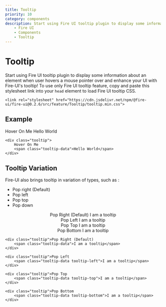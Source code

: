 ```yaml
---
title: Tooltip
priority: 10
category: components
description: Start using Fire UI tooltip plugin to display some information about an element when user hovers a mouse pointer over and enhance your UI with Fire-UI's tooltip!
    - Fire UI
    - Components
    - Tooltip
---
```

# Tooltip
 Start using Fire UI tooltip plugin to display some information about an element when user hovers a mouse pointer over and enhance your UI with Fire-UI's tooltip! To use only Fire UI tooltip feature, copy and paste this stylesheet link into your `head` element to load Fire UI tooltip CSS.
```
<link rel="stylesheet" href="https://cdn.jsdelivr.net/npm/@fire-ui/fire-ui@0.2.6/src/feature/Tooltip/tooltip.min.css">
```
<div class="division">

## Example
<div class="tooltip">
    Hover On Me
    <span class="tooltip-data">Hello World</span>
</div>

```
<div class="tooltip">
    Hover On Me
    <span class="tooltip-data">Hello World</span>
</div>
```

</div>

<div class="division">

## Tooltip Variation
Fire-UI also brings tooltip in variation of types, such as :
- Pop right (Default)
- Pop left
- Pop top
- Pop down

<div class="division-1" style="text-align: center;">
    <div class="col-ex-3">
        <div class="tooltip">Pop Right (Default)
            <span class="tooltip-data">I am a tooltip</span>
        </div>
    </div>
    <div class="col-ex-3">
        <div class="tooltip">Pop Left
            <span class="tooltip-data tooltip-left">I am a tooltip</span>
        </div>
    </div>
    <div class="col-ex-3">
        <div class="tooltip">Pop Top
            <span class="tooltip-data tooltip-top">I am a tooltip</span>
        </div>
    </div>
    <div class="col-ex-3">
        <div class="tooltip">Pop Bottom
            <span class="tooltip-data tooltip-bottom">I am a tooltip</span>
        </div>
    </div>
</div>

```
<div class="tooltip">Pop Right (Default)
    <span class="tooltip-data">I am a tooltip</span>
</div>

<div class="tooltip">Pop Left
    <span class="tooltip-data tooltip-left">I am a tooltip</span>
</div>

<div class="tooltip">Pop Top
    <span class="tooltip-data tooltip-top">I am a tooltip</span>
</div>

<div class="tooltip">Pop Bottom
    <span class="tooltip-data tooltip-bottom">I am a tooltip</span>
</div>
```

</div>